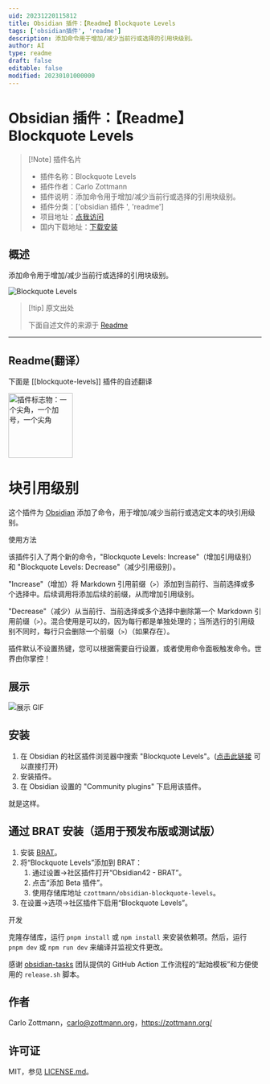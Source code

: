 ```yaml
---
uid: 20231220115812
title: Obsidian 插件：【Readme】Blockquote Levels
tags: ['obsidian插件', 'readme']
description: 添加命令用于增加/减少当前行或选择的引用块级别。
author: AI
type: readme
draft: false
editable: false
modified: 20230101000000
---
```


# Obsidian 插件：【Readme】Blockquote Levels

> [!Note] 插件名片
> - 插件名称：Blockquote Levels
> - 插件作者：Carlo Zottmann
> - 插件说明：添加命令用于增加/减少当前行或选择的引用块级别。
> - 插件分类：['obsidian 插件 ', 'readme']
> - 项目地址：[点我访问](https://github.com/czottmann/obsidian-blockquote-levels)
> - 国内下载地址：[下载安装](https://pkmer.cn/products/plugin/pluginMarket/?blockquote-levels)

## 概述

添加命令用于增加/减少当前行或选择的引用块级别。

![Blockquote Levels](https://cdn.pkmer.cn/covers/blockquote-levels_new.gif)

> [!tip] 原文出处
>
>下面自述文件的来源于 [Readme](https://ghproxy.net/https://raw.githubusercontent.com/czottmann/obsidian-blockquote-levels/main/README.md)

---

## Readme(翻译）

下面是 [[blockquote-levels]] 插件的自述翻译

<img src="https://raw.githubusercontent.com/czottmann/obsidian-blockquote-levels/main/readme-assets/blockquote-levels-256.png" height="128" alt="插件标志物：一个尖角，一个加号，一个尖角">

# 块引用级别

这个插件为 [Obsidian](https://obsidian.md) 添加了命令，用于增加/减少当前行或选定文本的块引用级别。

使用方法

该插件引入了两个新的命令，"Blockquote Levels: Increase"（增加引用级别）和 "Blockquote Levels: Decrease"（减少引用级别）。

"Increase"（增加）将 Markdown 引用前缀（`>`）添加到当前行、当前选择或多个选择中。后续调用将添加后续的前缀，从而增加引用级别。

"Decrease"（减少）从当前行、当前选择或多个选择中删除第一个 Markdown 引用前缀（`>`）。混合使用是可以的，因为每行都是单独处理的；当所选行的引用级别不同时，每行只会删除一个前缀（`>`）（如果存在）。

插件默认不设置热键，您可以根据需要自行设置，或者使用命令面板触发命令。世界由你掌控！

## 展示

![展示 GIF](https://cdn.pkmer.cn/covers/blockquote-levels_1_0.gif)

## 安装

1. 在 Obsidian 的社区插件浏览器中搜索 "Blockquote Levels"。([点击此链接](https://obsidian.md/plugins?id=zottmann) 可以直接打开)
2. 安装插件。
3. 在 Obsidian 设置的 "Community plugins" 下启用该插件。

就是这样。

## 通过 BRAT 安装（适用于预发布版或测试版）

1. 安装 [BRAT](https://github.com/TfTHacker/obsidian42-brat)。
2. 将“Blockquote Levels”添加到 BRAT：
    1. 通过设置→社区插件打开“Obsidian42 - BRAT”。
    2. 点击“添加 Beta 插件”。
    3. 使用存储库地址 `czottmann/obsidian-blockquote-levels`。
3. 在设置→选项→社区插件下启用“Blockquote Levels”。

开发

克隆存储库，运行 `pnpm install` 或 `npm install` 来安装依赖项。然后，运行 `pnpm dev` 或 `npm run dev` 来编译并监视文件更改。

感谢 [obsidian-tasks](https://github.com/obsidian-tasks-group/obsidian-tasks) 团队提供的 GitHub Action 工作流程的“起始模板”和方便使用的 `release.sh` 脚本。

## 作者

Carlo Zottmann，<carlo@zottmann.org>，<https://zottmann.org/>

## 许可证

MIT，参见 [LICENSE.md](https://github.com/czottmann/obsidian-blockquote-levels/blob/main/LICENSE.md)。
